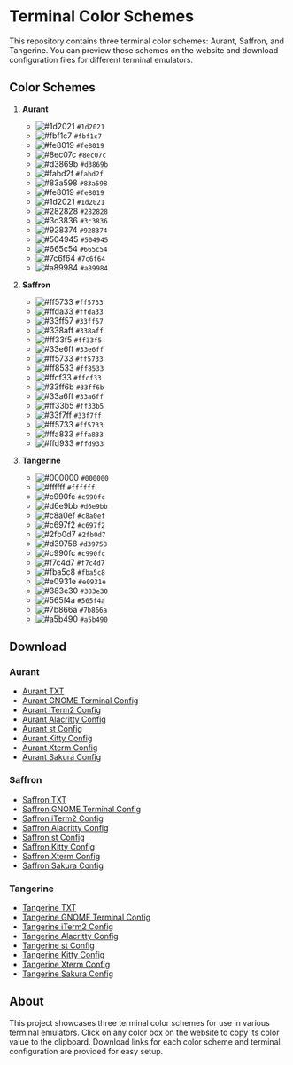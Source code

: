 # Terminal Color Schemes

This repository contains three terminal color schemes: Aurant, Saffron,
and Tangerine. You can preview these schemes on the website and download
configuration files for different terminal emulators.

## Color Schemes

1. **Aurant**
   - ![#1d2021](https://via.placeholder.com/15/1d2021/000000?text=+) `#1d2021`
   - ![#fbf1c7](https://via.placeholder.com/15/fbf1c7/000000?text=+) `#fbf1c7`
   - ![#fe8019](https://via.placeholder.com/15/fe8019/000000?text=+) `#fe8019`
   - ![#8ec07c](https://via.placeholder.com/15/8ec07c/000000?text=+) `#8ec07c`
   - ![#d3869b](https://via.placeholder.com/15/d3869b/000000?text=+) `#d3869b`
   - ![#fabd2f](https://via.placeholder.com/15/fabd2f/000000?text=+) `#fabd2f`
   - ![#83a598](https://via.placeholder.com/15/83a598/000000?text=+) `#83a598`
   - ![#fe8019](https://via.placeholder.com/15/fe8019/000000?text=+) `#fe8019`
   - ![#1d2021](https://via.placeholder.com/15/1d2021/000000?text=+) `#1d2021`
   - ![#282828](https://via.placeholder.com/15/282828/000000?text=+) `#282828`
   - ![#3c3836](https://via.placeholder.com/15/3c3836/000000?text=+) `#3c3836`
   - ![#928374](https://via.placeholder.com/15/928374/000000?text=+) `#928374`
   - ![#504945](https://via.placeholder.com/15/504945/000000?text=+) `#504945`
   - ![#665c54](https://via.placeholder.com/15/665c54/000000?text=+) `#665c54`
   - ![#7c6f64](https://via.placeholder.com/15/7c6f64/000000?text=+) `#7c6f64`
   - ![#a89984](https://via.placeholder.com/15/a89984/000000?text=+) `#a89984`

2. **Saffron**
   - ![#ff5733](https://via.placeholder.com/15/ff5733/000000?text=+) `#ff5733`
   - ![#ffda33](https://via.placeholder.com/15/ffda33/000000?text=+) `#ffda33`
   - ![#33ff57](https://via.placeholder.com/15/33ff57/000000?text=+) `#33ff57`
   - ![#338aff](https://via.placeholder.com/15/338aff/000000?text=+) `#338aff`
   - ![#ff33f5](https://via.placeholder.com/15/ff33f5/000000?text=+) `#ff33f5`
   - ![#33e6ff](https://via.placeholder.com/15/33e6ff/000000?text=+) `#33e6ff`
   - ![#ff5733](https://via.placeholder.com/15/ff5733/000000?text=+) `#ff5733`
   - ![#ff8533](https://via.placeholder.com/15/ff8533/000000?text=+) `#ff8533`
   - ![#ffcf33](https://via.placeholder.com/15/ffcf33/000000?text=+) `#ffcf33`
   - ![#33ff6b](https://via.placeholder.com/15/33ff6b/000000?text=+) `#33ff6b`
   - ![#33a6ff](https://via.placeholder.com/15/33a6ff/000000?text=+) `#33a6ff`
   - ![#ff33b5](https://via.placeholder.com/15/ff33b5/000000?text=+) `#ff33b5`
   - ![#33f7ff](https://via.placeholder.com/15/33f7ff/000000?text=+) `#33f7ff`
   - ![#ff5733](https://via.placeholder.com/15/ff5733/000000?text=+) `#ff5733`
   - ![#ffa833](https://via.placeholder.com/15/ffa833/000000?text=+) `#ffa833`
   - ![#ffd933](https://via.placeholder.com/15/ffd933/000000?text=+) `#ffd933`

3. **Tangerine**
   - ![#000000](https://via.placeholder.com/15/000000/000000?text=+) `#000000`
   - ![#ffffff](https://via.placeholder.com/15/ffffff/000000?text=+) `#ffffff`
   - ![#c990fc](https://via.placeholder.com/15/c990fc/000000?text=+) `#c990fc`
   - ![#d6e9bb](https://via.placeholder.com/15/d6e9bb/000000?text=+) `#d6e9bb`
   - ![#c8a0ef](https://via.placeholder.com/15/c8a0ef/000000?text=+) `#c8a0ef`
   - ![#c697f2](https://via.placeholder.com/15/c697f2/000000?text=+) `#c697f2`
   - ![#2fb0d7](https://via.placeholder.com/15/2fb0d7/000000?text=+) `#2fb0d7`
   - ![#d39758](https://via.placeholder.com/15/d39758/000000?text=+) `#d39758`
   - ![#c990fc](https://via.placeholder.com/15/c990fc/000000?text=+) `#c990fc`
   - ![#f7c4d7](https://via.placeholder.com/15/f7c4d7/000000?text=+) `#f7c4d7`
   - ![#fba5c8](https://via.placeholder.com/15/fba5c8/000000?text=+) `#fba5c8`
   - ![#e0931e](https://via.placeholder.com/15/e0931e/000000?text=+) `#e0931e`
   - ![#383e30](https://via.placeholder.com/15/383e30/000000?text=+) `#383e30`
   - ![#565f4a](https://via.placeholder.com/15/565f4a/000000?text=+) `#565f4a`
   - ![#7b866a](https://via.placeholder.com/15/7b866a/000000?text=+) `#7b866a`
   - ![#a5b490](https://via.placeholder.com/15/a5b490/000000?text=+) `#a5b490`

## Download

### Aurant

- [Aurant TXT](schemes/aurant.txt)
- [Aurant GNOME Terminal Config](configs/gnome-aurant.dconf)
- [Aurant iTerm2 Config](configs/iterm2-aurant.itermcolors)
- [Aurant Alacritty Config](configs/alacritty-aurant.yml)
- [Aurant st Config](configs/st-aurant.h)
- [Aurant Kitty Config](configs/kitty-aurant.conf)
- [Aurant Xterm Config](configs/xterm-aurant)
- [Aurant Sakura Config](configs/sakura-aurant.conf)

### Saffron

- [Saffron TXT](schemes/saffron.txt)
- [Saffron GNOME Terminal Config](configs/gnome-saffron.dconf)
- [Saffron iTerm2 Config](configs/iterm2-saffron.itermcolors)
- [Saffron Alacritty Config](configs/alacritty-saffron.yml)
- [Saffron st Config](configs/st-saffron.h)
- [Saffron Kitty Config](configs/kitty-saffron.conf)
- [Saffron Xterm Config](configs/xterm-saffron)
- [Saffron Sakura Config](configs/sakura-saffron.conf)

### Tangerine

- [Tangerine TXT](schemes/tangerine.txt)
- [Tangerine GNOME Terminal Config](configs/gnome-tangerine.dconf)
- [Tangerine iTerm2 Config](configs/iterm2-tangerine.itermcolors)
- [Tangerine Alacritty Config](configs/alacritty-tangerine.yml)
- [Tangerine st Config](configs/st-tangerine.h)
- [Tangerine Kitty Config](configs/kitty-tangerine.conf)
- [Tangerine Xterm Config](configs/xterm-tangerine)
- [Tangerine Sakura Config](configs/sakura-tangerine.conf)

## About

This project showcases three terminal color schemes for use in various
terminal emulators. Click on any color box on the website to copy its
color value to the clipboard. Download links for each color scheme and
terminal configuration are provided for easy setup.
